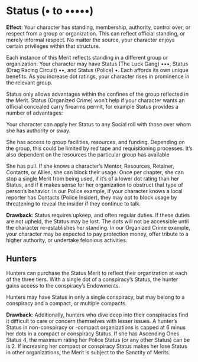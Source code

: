 # Status (• to •••••) 
**Effect**: Your character has standing, membership, authority, control over, or respect from a group or organization. This can reflect official standing, or merely informal respect. No matter the source, your character enjoys certain privileges within that structure. 

Each instance of this Merit reflects standing in a different group or organization. Your character may have Status (The Luck Gang) •••, Status (Drag Racing Circuit) ••, and Status (Police) •. Each affords its own unique benefits. As you increase dot ratings, your character rises in prominence in the relevant group. 

Status only allows advantages within the confines of the group reflected in the Merit. Status \(Organized Crime) won’t help if your character wants an official concealed carry firearms permit, for example Status provides a number of advantages: 

Your character can apply her Status to any Social roll with those over whom she has authority or sway.

She has access to group facilities, resources, and funding. Depending on the group, this could be limited by red tape and requisitioning processes. It’s also dependent on the resources the particular group has available

She has pull. If she knows a character’s Mentor, Resources, Retainer, Contacts, or Allies, she can block their usage. Once per chapter, she can stop a single Merit from being used, if it’s of a lower dot rating than her Status, and if it makes sense for her organization to obstruct that type of person’s behavior. In our Police example, if your character knows a local reporter has Contacts (Police Insider), they may opt to block usage by threatening to reveal the insider if they continue to talk.

**Drawback**: Status requires upkeep, and often regular duties. If these duties are not upheld, the Status may be lost. The dots will not be accessible until the character re-establishes her standing. In our Organized Crime example, your character may be expected to pay protection money, offer tribute to a higher authority, or undertake felonious activities.

## Hunters
Hunters can purchase the Status Merit to reflect their organization at each of the three tiers. With a single dot of a conspiracy’s Status, the hunter gains access to the conspiracy’s Endowments.

Hunters may have Status in only a single conspiracy, but may belong to a conspiracy and a compact, or multiple compacts.

**Drawback**: Additionally, hunters who dive deep into their conspiracies find it difficult to care or concern themselves with lesser issues. A hunter’s Status in non-conspiracy or -compact organizations is capped at 6 minus her dots in a compact or conspiracy Status. If she has Ascending Ones Status 4, the maximum rating her Police Status (or any other Status) can be is 2. If increasing her compact or conspiracy Status makes her lose Status in other organizations, the Merit is subject to the Sanctity of Merits.